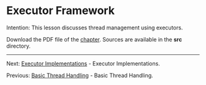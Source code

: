 # Executor Framework

Intention: This lesson discusses thread management using executors.

Download the PDF file of the [chapter](chapter_29.pdf). Sources are available in the <b>src</b> directory. 


<hr>

Next: [Executor Implementations](chapter_30.md "Executor Implementations") - Executor Implementations.

Previous: [Basic Thread Handling](chapter_28.md "Basic Thread Handling") - Basic Thread Handling.